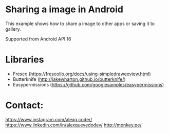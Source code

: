 Sharing a image in Android
=

This example shows how to share a image to other apps or saving it to gallery.

Supported from Android API 16

Libraries
=

- Fresco (https://frescolib.org/docs/using-simpledraweeview.html)
- Butterknife (http://jakewharton.github.io/butterknife/)
- Easypermissions (https://github.com/googlesamples/easypermissions)


Contact:
=

https://www.instagram.com/alexq.coder/
https://www.linkedin.com/in/alexquevedodev/
http://monkey.pe/
